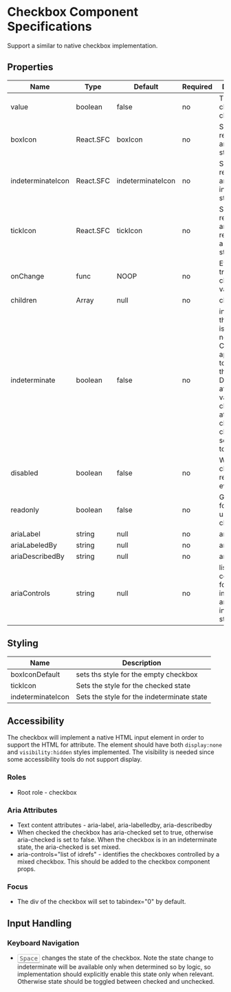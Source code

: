 # Checkbox Component Specifications

Support a similar to native checkbox implementation.

## Properties

| Name | Type | Default | Required | Description |
| -- | -- | -- | -- | -- |
| value | boolean | false | no | The value chosen in the checkbox |
| boxIcon | React.SFC<CheckBoxIconProps> | boxIcon | no | SVG representing an empty state |
| indeterminateIcon | React.SFC<CheckBoxIconProps> | indeterminateIcon | no | SVG representing an indeterminate state|
| tickIcon | React.SFC<CheckBoxIconProps> | tickIcon | no | SVG representing an SVG representing a checked state |
| onChange | func | NOOP | no | Event triggered by changing the value |
| children | Array<Node> | null | no | children | Any further nodes will be rendered, although the use case for this is suspicious |
| indeterminate | boolean | false | no | indicates that the checkbox is neither on nor off. Changes the appearance to resemble a third state. Does not affect the value of the checked attribute, and clicking the checkbox will set the value to false. |
| disabled | boolean | false | no | Whether the checkbox responds to events or not |
| readonly | boolean | false | no | Gains tab focus but user cannot change value |
| ariaLabel | string | null | no | aria attribute |
| ariaLabeledBy | string | null | no | aria attribute |
| ariaDescribedBy | string | null | no | aria attribute |
| ariaControls | string | null | no | list of ids of controls used for implementing an intermediate state |

## Styling

| Name | Description |
| -- | -- |
| boxIconDefault | sets ths style for the empty checkbox
| tickIcon | Sets the style for the checked state |
| indeterminateIcon | Sets the style for the indeterminate state |

## Accessibility

The checkbox will implement a native HTML input element in order to support the HTML for attribute. The element should have both ```display:none``` and ```visibility:hidden``` styles implemented. The visibility is needed since some accessibility tools do not support display.

### Roles

* Root role - checkbox

### Aria Attributes
* Text content attributes - aria-label, aria-labelledby, aria-describedby
* When checked the checkbox has aria-checked set to true, otherwise aria-checked is set to false. When the checkbox is in an indeterminate state, the aria-checked is set mixed.
* aria-controls="list of idrefs" - identifies the checkboxes controlled by a mixed checkbox. This should be added to the checkbox component props.

### Focus

* The div of the checkbox will set to tabindex="0" by default.

## Input Handling

### Keyboard Navigation

* <kbd style="display: inline-block; padding: .1em .3em; color: #555; vertical-align: middle; background-color: #fcfcfc; border: solid 1px #ccc;border-bottom-color: #bbb;border-radius: .2em;box-shadow: inset 0 -1px 0 #bbb;">Space</kbd> changes the state of the checkbox. Note the state change to indeterminate will be available only when determined so by logic, so implementation should explicitly enable this state only when relevant. Otherwise state should be toggled between checked and unchecked.

